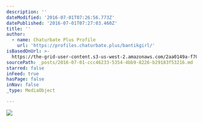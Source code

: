 ```yaml
---
description: ''
dateModified: '2016-07-01T07:26:56.773Z'
datePublished: '2016-07-01T07:27:03.460Z'
title: ''
author:
  - name: Chaturbate Plus Profile
    url: 'https://profiles.chaturbate.plus/bantikgirl/'
isBasedOnUrl: >-
  https://the-grid-user-content.s3-us-west-2.amazonaws.com/2aa0149a-f70e-48df-a4d6-e2cf06f7941c.jpg
sourcePath: _posts/2016-07-01-ccc46233-5354-4bb9-8226-b29183f53216.md
starred: false
inFeed: true
hasPage: false
inNav: false
_type: MediaObject

---
```

![](https://the-grid-user-content.s3-us-west-2.amazonaws.com/2aa0149a-f70e-48df-a4d6-e2cf06f7941c.jpg)